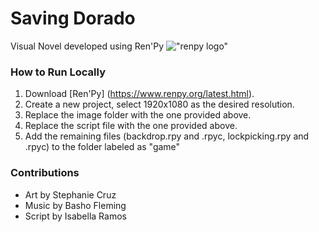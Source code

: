 # Saving Dorado
Visual Novel developed using Ren'Py !["renpy logo"]([http://url/to/img.png](https://en.m.wikipedia.org/wiki/File:Ren%E2%80%99Py_Logo_6-13-6_200x307px.png))

### How to Run Locally
1. Download [Ren'Py] (https://www.renpy.org/latest.html).
2. Create a new project, select 1920x1080 as the desired resolution.
4. Replace the image folder with the one provided above.
5. Replace the script file with the one provided above.
6. Add the remaining files (backdrop.rpy and .rpyc, lockpicking.rpy and .rpyc) to the folder labeled as "game"

### Contributions
- Art by Stephanie Cruz 
- Music by Basho Fleming
- Script by Isabella Ramos
